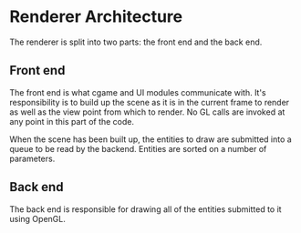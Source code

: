 # Renderer Architecture

The renderer is split into two parts: the front end and the back end.

## Front end
The front end is what cgame and UI modules communicate with. It's responsibility is to build up the scene as it is in the current frame to render as well as the view point from which to render. No GL calls are invoked at any point in this part of the code.

When the scene has been built up, the entities to draw are submitted into a queue to be read by the backend. Entities are sorted on a number of parameters.

## Back end
The back end is responsible for drawing all of the entities submitted to it using OpenGL.
